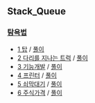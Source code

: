 ## Stack_Queue

### <a href="https://programmers.co.kr/learn/courses/30/parts/12421">탐욕법</a>
- <a href="https://programmers.co.kr/learn/courses/30/lessons/42588">1 탑</a> / <a href="https://github.com/QuarterBread/AlgorithmStudy/blob/master/Programmers/Stack_Queue/1%ED%83%91">풀이</a>
- <a href="https://programmers.co.kr/learn/courses/30/lessons/42583">2 다리를 지나는 트럭</a> / <a href="https://github.com/QuarterBread/AlgorithmStudy/blob/master/Programmers/Stack_Queue/2%EB%8B%A4%EB%A6%AC%EB%A5%BC%EC%A7%80%EB%82%98%EB%8A%94%ED%8A%B8%EB%9F%AD">풀이</a>
- <a href="https://programmers.co.kr/learn/courses/30/lessons/42586">3 기능개발</a> / <a href="https://github.com/QuarterBread/AlgorithmStudy/blob/master/Programmers/Stack_Queue/3%EA%B8%B0%EB%8A%A5%EA%B0%9C%EB%B0%9C">풀이</a>
- <a href="https://programmers.co.kr/learn/courses/30/lessons/42587">4 프린터</a> / <a href="https://github.com/QuarterBread/AlgorithmStudy/blob/master/Programmers/Stack_Queue/4%ED%94%84%EB%A6%B0%ED%84%B0">풀이</a>
- <a href="https://programmers.co.kr/learn/courses/30/lessons/42585">5 쇠막대기</a> / <a href="https://github.com/QuarterBread/AlgorithmStudy/blob/master/Programmers/Stack_Queue/5%EC%87%A0%EB%A7%89%EB%8C%80%EA%B8%B0">풀이</a>
- <a href="https://programmers.co.kr/learn/courses/30/lessons/42584">6 주식가격</a> / <a href="https://github.com/QuarterBread/AlgorithmStudy/blob/master/Programmers/Stack_Queue/6%EC%A3%BC%EC%8B%9D%EA%B0%80%EA%B2%A9">풀이</a>